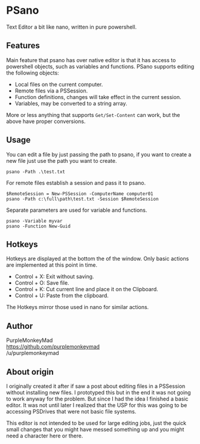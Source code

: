 # PSano

Text Editor a bit like nano, written in pure powershell.

## Features

Main feature that psano has over native editor is that it has access to
powershell objects, such as variables and functions. PSano supports
editing the following objects:

* Local files on the current computer.
* Remote files via a PSSession.
* Function definitions, changes will take effect in the current session.
* Variables, may be converted to a string array.

More or less anything that supports `Get/Set-Content` can work, but
the above have proper conversions.

## Usage

You can edit a file by just passing the path to psano, if you want to
create a new file just use the path you want to create.

    psano -Path .\test.txt

For remote files establish a session and pass it to psano.

    $RemoteSession = New-PSSession -ComputerName computer01
    psano -Path c:\full\path\test.txt -Session $RemoteSession

Separate parameters are used for variable and functions.

    psano -Variable myvar
    psano -Function New-Guid

## Hotkeys

Hotkeys are displayed at the bottom the of the window. Only basic actions
are implemented at this point in time.

* Control + X: Exit without saving.
* Control + O: Save file.
* Control + K: Cut current line and place it on the Clipboard.
* Control + U: Paste from the clipboard.

The Hotkeys mirror those used in nano for similar actions.

## Author

PurpleMonkeyMad  
https://github.com/purplemonkeymad  
/u/purplemonkeymad  

## About origin

I originally created it after if saw a post about editing files in a
PSSession without installing new files. I prototyped this but in the
end it was not going to work anyway for the problem. But since I had
the idea I finished a basic editor. It was not until later I realized
that the USP for this was going to be accessing PSDrives that were
not basic file systems.

This editor is not intended to be used for large editing jobs, just
the quick small changes that you might have messed something up and
you might need a character here or there.
